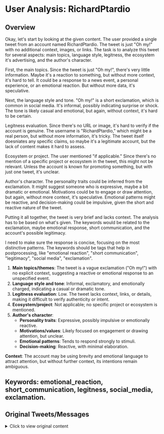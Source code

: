 # User Analysis: RichardPtardio

## Overview

<think>
Okay, let's start by looking at the given content. The user provided a single tweet from an account named RichardPtardio. The tweet is just "Oh my!" with no additional context, images, or links. The task is to analyze this tweet for several aspects: main topics, language style, legitness, the ecosystem it's advertising, and the author's character.

First, the main topics. Since the tweet is just "Oh my!", there's very little information. Maybe it's a reaction to something, but without more context, it's hard to tell. It could be a response to a news event, a personal experience, or an emotional reaction. But without more data, it's speculative.

Next, the language style and tone. "Oh my!" is a short exclamation, which is common in social media. It's informal, possibly indicating surprise or shock. The tone is likely casual and emotional, but again, without context, it's hard to be certain.

Legitness evaluation. Since there's no URL or image, it's hard to verify if the account is genuine. The username is "RichardPtardio," which might be a real person, but without more information, it's tricky. The tweet itself doesniates any specific claims, so maybe it's a legitimate account, but the lack of content makes it hard to assess.

Ecosystem or project. The user mentioned "if applicable." Since there's no mention of a specific project or ecosystem in the tweet, this might not be relevant. Unless the account is known for promoting something, but with just one tweet, it's unclear.

Author's character. The personality traits could be inferred from the exclamation. It might suggest someone who is expressive, maybe a bit dramatic or emotional. Motivations could be to engage or draw attention, but again, without more context, it's speculative. Emotional patterns might be reactive, and decision-making could be impulsive, given the short and reactive nature of the tweet.

Putting it all together, the tweet is very brief and lacks context. The analysis has to be based on what's given. The keywords would be related to the exclamation, maybe emotional response, short communication, and the account's possible legitimacy.

I need to make sure the response is concise, focusing on the most distinctive patterns. The keywords should be tags that help in postprocessing, like "emotional reaction", "short communication", "legitimacy", "social media", "exclamation".
</think>

1. **Main topics/themes**: The tweet is a vague exclamation ("Oh my!") with no explicit context, suggesting a reactive or emotional response to an unspecified event.  
2. **Language style and tone**: Informal, exclamatory, and emotionally charged, indicating a casual or dramatic tone.  
3. **Legitness evaluation**: Low. The tweet lacks context, links, or details, making it difficult to verify authenticity or intent.  
4. **Ecosystem/project**: Not applicable; no specific project or ecosystem is mentioned.  
5. **Author's character**:  
   - **Personality traits**: Expressive, possibly impulsive or emotionally reactive.  
   - **Motivations/values**: Likely focused on engagement or drawing attention, but unclear.  
   - **Emotional patterns**: Tends to respond strongly to stimuli.  
   - **Decision-making**: Reactive, with minimal elaboration.  

**Context**: The account may be using brevity and emotional language to attract attention, but without further context, its intentions remain ambiguous.  

**Keywords**: emotional_reaction, short_communication, legitness, social_media, exclamation.
---
## Original Tweets/Messages

<details>
<summary>Click to view original content</summary>

| Type | Content |
|------|---------|
| messages | Oh my! |

</details>
